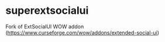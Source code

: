 # superextsocialui
Fork of ExtSocialUI WOW addon (https://www.curseforge.com/wow/addons/extended-social-ui)
